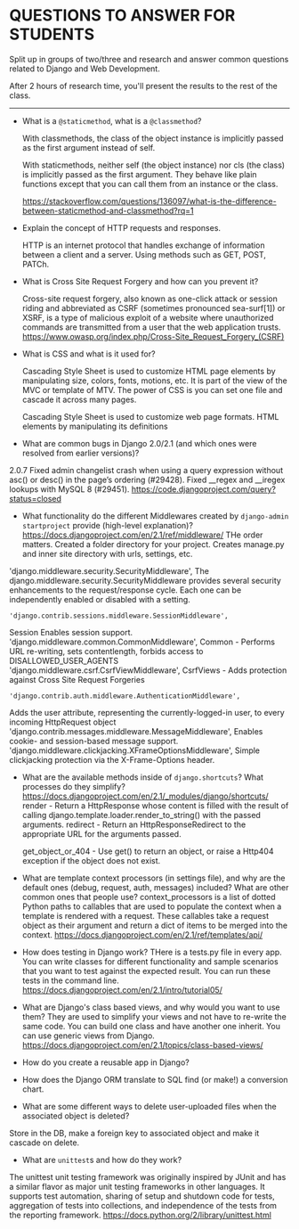 # QUESTIONS TO ANSWER FOR STUDENTS

Split up in groups of two/three and research and answer
common questions related to Django and Web Development.

After 2 hours of research time, you'll present the results
to the rest of the class.

----------------------------------------------------------


* What is a `@staticmethod`, what is a `@classmethod`?

    With classmethods, the class of the object instance is implicitly passed as the first argument instead of self.

    With staticmethods, neither self (the object instance) nor  cls (the class) is implicitly passed as the first argument. They behave like plain functions except that you can call them from an instance or the class.

    https://stackoverflow.com/questions/136097/what-is-the-difference-between-staticmethod-and-classmethod?rq=1

* Explain the concept of HTTP requests and responses.

    HTTP is an internet protocol that handles exchange of information between a client and a server. Using methods such as GET, POST, PATCh.

* What is Cross Site Request Forgery and how can you prevent it?

    Cross-site request forgery, also known as one-click attack or session riding and abbreviated as CSRF (sometimes pronounced sea-surf[1]) or XSRF, is a type of malicious exploit of a website where unauthorized commands are transmitted from a user that the web application trusts.
https://www.owasp.org/index.php/Cross-Site_Request_Forgery_(CSRF)

* What is CSS and what is it used for?

    Cascading Style Sheet is used to customize HTML page elements by manipulating size, colors, fonts, motions, etc. It is part of the view of the MVC or template of MTV. The power of CSS is you can set one file and cascade it across many pages.

    Cascading Style Sheet is used to customize web page formats. HTML elements by manipulating its definitions

* What are common bugs in Django 2.0/2.1 (and which ones were resolved from earlier versions)?

2.0.7
Fixed admin changelist crash when using a query expression without asc() or desc() in the page’s ordering (#29428).
Fixed __regex and __iregex lookups with MySQL 8 (#29451).
https://code.djangoproject.com/query?status=closed

* What functionality do the different Middlewares created by `django-admin startproject` provide (high-level explanation)?
https://docs.djangoproject.com/en/2.1/ref/middleware/
THe order matters.
Created a folder directory for your project.
Creates manage.py and inner site directory with urls, settings, etc.


'django.middleware.security.SecurityMiddleware',
The django.middleware.security.SecurityMiddleware provides several security enhancements to the request/response cycle. Each one can be independently enabled or disabled with a setting.

    'django.contrib.sessions.middleware.SessionMiddleware',
Session Enables session support.
    'django.middleware.common.CommonMiddleware',
Common - Performs URL re-writing, sets contentlength, forbids access to  DISALLOWED_USER_AGENTS
    'django.middleware.csrf.CsrfViewMiddleware',
CsrfViews - Adds protection against Cross Site Request Forgeries

    'django.contrib.auth.middleware.AuthenticationMiddleware',
Adds the user attribute, representing the currently-logged-in user, to every incoming HttpRequest object
    'django.contrib.messages.middleware.MessageMiddleware',
Enables cookie- and session-based message support.
    'django.middleware.clickjacking.XFrameOptionsMiddleware',
Simple clickjacking protection via the X-Frame-Options header.












* What are the available methods inside of `django.shortcuts`? What processes do they simplify?
https://docs.djangoproject.com/en/2.1/_modules/django/shortcuts/
render - Return a HttpResponse whose content is filled with the result of calling
    django.template.loader.render_to_string() with the passed arguments.
redirect - Return an HttpResponseRedirect to the appropriate URL for the arguments
    passed.

    get_object_or_404 - Use get() to return an object, or raise a Http404 exception if the object
    does not exist.
* What are template context processors (in settings file), and why are the default ones (debug, request, auth, messages) included? What are other common ones that people use?
context_processors is a list of dotted Python paths to callables that are used to populate the context when a template is rendered with a request. These callables take a request object as their argument and return a dict of items to be merged into the context.
https://docs.djangoproject.com/en/2.1/ref/templates/api/

* How does testing in Django work?
THere is a tests.py file in every app. You can write classes for different functionality and sample scenarios that you want to test against the expected result. You can run these tests in the command line.
https://docs.djangoproject.com/en/2.1/intro/tutorial05/

* What are Django's class based views, and why would you want to use them?
They are used to simplify your views and not have to re-write the same code. You can build one class and have another one inherit. You can use generic views from Django.
https://docs.djangoproject.com/en/2.1/topics/class-based-views/

* How do you create a reusable app in Django?

* How does the Django ORM translate to SQL find (or make!) a conversion chart.

* What are some different ways to delete user-uploaded files when the associated object is deleted?

Store in the DB, make a foreign key to associated object and make it cascade on delete.

* What are `unittest`s and how do they work?

The unittest unit testing framework was originally inspired by JUnit and has a similar flavor as major unit testing frameworks in other languages. It supports test automation, sharing of setup and shutdown code for tests, aggregation of tests into collections, and independence of the tests from the reporting framework.
https://docs.python.org/2/library/unittest.html

